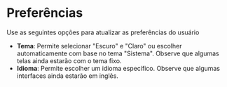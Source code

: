 # **Preferências**

Use as seguintes opções para atualizar as preferências do usuário
- **Tema**: Permite selecionar "Escuro" e "Claro" ou escolher automaticamente com base no tema "Sistema". Observe que algumas telas ainda estarão com o tema fixo.
- **Idioma**: Permite escolher um idioma específico. Observe que algumas interfaces ainda estarão em inglês.